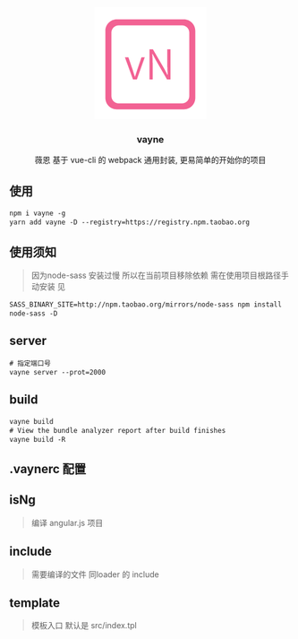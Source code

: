 <p align="center"><a href="https://github.com/xierenyuan/vayne/" target="_blank"><img src="./lib/config/vn.png"></a></p>
<h3 align="center">vayne</h3>
<p align="center">
  薇恩 基于 vue-cli 的 webpack 通用封装,  更易简单的开始你的项目
</p>

## 使用

```shell
npm i vayne -g
yarn add vayne -D --registry=https://registry.npm.taobao.org
```

## 使用须知
> 因为node-sass 安装过慢 所以在当前项目移除依赖 需在使用项目根路径手动安装 见

```shell
SASS_BINARY_SITE=http://npm.taobao.org/mirrors/node-sass npm install node-sass -D
```

## server

```shell
# 指定端口号
vayne server --prot=2000
```
## build
``` shell
vayne build
# View the bundle analyzer report after build finishes
vayne build -R
```

## .vaynerc 配置

## isNg 
> 编译 angular.js 项目

## include
>  需要编译的文件 同loader 的 include

## template
> 模板入口 默认是 src/index.tpl